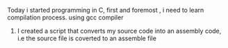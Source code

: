 Today i started programming in C, first and foremost , i need to learn compilation process. using gcc compiler

1. I created a script that converts my source code into an assembly code, i.e the source file is coverted to an assemble file
